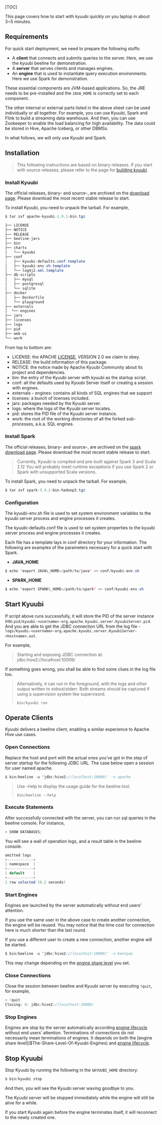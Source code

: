 [TOC]

This page covers how to start with kyuubi quickly on you laptop in about 3~5 minutes.

Requirements
-------------------------------------------------------------------------------------------------------------------------

For quick start deployment, we need to prepare the following stuffs:

*   A **client** that connects and submits queries to the server. Here, we use the kyuubi beeline for demonstration.
*   A **server** that serves clients and manages engines.
*   An **engine** that is used to instantiate query execution environments. Here we use Spark for demonstration.

These essential components are JVM-based applications. So, the JRE needs to be pre-installed and the `JAVA_HOME` is correctly set to each component.

The other internal or external parts listed in the above sheet can be used individually or all together. For example, you can use Kyuubi, Spark and Flink to build a streaming data warehouse. And then, you can use Zookeeper to enable the load balancing for high availability. The data could be stored in Hive, Apache Iceberg, or other DBMSs.

In what follows, we will only use Kyuubi and Spark.

Installation
-------------------------------------------------------------------------------------------------------------------------

> This following instructions are based on binary releases. If you start with source releases, please refer to the page for [building kyuubi](https://kyuubi.readthedocs.io/en/v1.9.1/develop_tools/distribution.html).

### Install Kyuubi

The official releases, binary- and source-, are archived on the [download page](https://kyuubi.apache.org/releases.html). Please download the most recent stable release to start.

To install Kyuubi, you need to unpack the tarball. For example,

```java
$ tar zxf apache-kyuubi-1.9.1-bin.tgz
```

```java
├── LICENSE
├── NOTICE
├── RELEASE
├── beeline-jars
├── bin
├── charts
│   └── kyuubi
├── conf
|   ├── kyuubi-defaults.conf.template
│   ├── kyuubi-env.sh.template
│   └── log4j2.xml.template
├── db-scripts
│   ├── mysql
│   ├── postgresql
│   └── sqlite
├── docker
│   ├── Dockerfile
│   └── playground
├── externals
│  └── engines
├── jars
├── licenses
├── logs
├── pid
├── web-ui
└── work
```

From top to bottom are:

*   LICENSE: the APACHE [LICENSE](https://www.apache.org/licenses/LICENSE-2.0), VERSION 2.0 we claim to obey.
*   RELEASE: the build information of this package.
*   NOTICE: the notice made by Apache Kyuubi Community about its project and dependencies.
*   bin: the entry of the Kyuubi server with kyuubi as the startup script.
*   conf: all the defaults used by Kyuubi Server itself or creating a session with engines.
*   externals - engines: contains all kinds of SQL engines that we support
*   licenses: a bunch of licenses included.
*   jars: packages needed by the Kyuubi server.
*   logs: where the logs of the Kyuubi server locates.
*   pid: stores the PID file of the Kyuubi server instance.
*   work: the root of the working directories of all the forked sub-processes, a.k.a. SQL engines.

### Install Spark

The official releases, binary- and source-, are archived on the [spark download page](https://spark.apache.org/downloads.html). Please download the most recent stable release to start.

> Currently, Kyuubi is compiled and pre-built against Spark 3 and Scala 2.12 You will probably meet runtime exceptions if you use Spark 2 or Spark with unsupported Scala versions.

To install Spark, you need to unpack the tarball. For example,

```java
$ tar zxf spark-3.4.2-bin-hadoop3.tgz
```

### Configuration

The kyuubi-env.sh file is used to set system environment variables to the kyuubi server process and engine processes it creates.

The kyuubi-defaults.conf file is used to set system properties to the kyuubi server process and engine processes it creates.

Each file has a template lays in conf directory for your information. The following are examples of the parameters necessary for a quick start with Spark.

*   **JAVA\_HOME**

```java
$ echo 'export JAVA\_HOME=/path/to/java' >> conf/kyuubi-env.sh
```

*   **SPARK\_HOME**

```java
$ echo 'export SPARK\_HOME=/path/to/spark' >> conf/kyuubi-env.sh
```

Start Kyuubi
-------------------------------------------------------------------------------------------------------------------------

If script above runs successfully, it will store the PID of the server instance into `pid/kyuubi-<username>-org.apache.kyuubi.server.KyuubiServer.pid`. And you are able to get the JDBC connection URL from the log file - `logs/kyuubi-<username>-org.apache.kyuubi.server.KyuubiServer-<hostname>.out`.

For example,

> Starting and exposing JDBC connection at: jdbc:hive2://localhost:10009/

If something goes wrong, you shall be able to find some clues in the log file too.

> Alternatively, it can run in the foreground, with the logs and other output written to stdout/stderr. Both streams should be captured if using a supervision system like supervisord.
> 
> `bin/kyuubi run`

Operate Clients
-------------------------------------------------------------------------------------------------------------------------------

Kyuubi delivers a beeline client, enabling a similar experience to Apache Hive use cases.

### Open Connections

Replace the host and port with the actual ones you’ve got in the step of server startup for the following JDBC URL. The case below open a session for user named apache.

```java
$ bin/beeline -u 'jdbc:hive2://localhost:10009/' -n apache
```

> Use –help to display the usage guide for the beeline tool.
> 
> `bin/beeline --help`

### Execute Statements

After successfully connected with the server, you can run sql queries in the beeline console. For instance,

```java
> SHOW DATABASES;
```

You will see a wall of operation logs, and a result table in the beeline console.

```java
omitted logs
+------------+
| namespace  |
+------------+
| default    |
+------------+
1 row selected (0.2 seconds)
```

### Start Engines

Engines are launched by the server automatically without end users’ attention.

If you use the same user in the above case to create another connection, the engine will be reused. You may notice that the time cost for connection here is much shorter than the last round.

If you use a different user to create a new connection, another engine will be started.

```java
$ bin/beeline -u 'jdbc:hive2://localhost:10009/' -n kentyao
```

This may change depending on the [engine share level]($The-Share-Level-Of-Kyuubi-Engines) you set.

### Close Connections

Close the session between beeline and Kyuubi server by executing `!quit`, for example,

```java
> !quit
Closing: 0: jdbc:hive2://localhost:10009/
```

### Stop Engines

Engines are stop by the server automatically according [engine lifecycle]($The-TTL-Of-Kyuubi-Engines) without end users’ attention. Terminations of connections do not necessarily mean terminations of engines. It depends on both the [engine share level]($The-Share-Level-Of-Kyuubi-Engines) and [engine lifecycle]($The-TTL-Of-Kyuubi-Engines).

Stop Kyuubi
-----------------------------------------------------------------------------------------------------------------------

Stop Kyuubi by running the following in the `$KYUUBI_HOME` directory:

```java
$ bin/kyuubi stop
```

And then, you will see the Kyuubi server waving goodbye to you.

The Kyuubi server will be stopped immediately while the engine will still be alive for a while.

If you start Kyuubi again before the engine terminates itself, it will reconnect to the newly created one.
